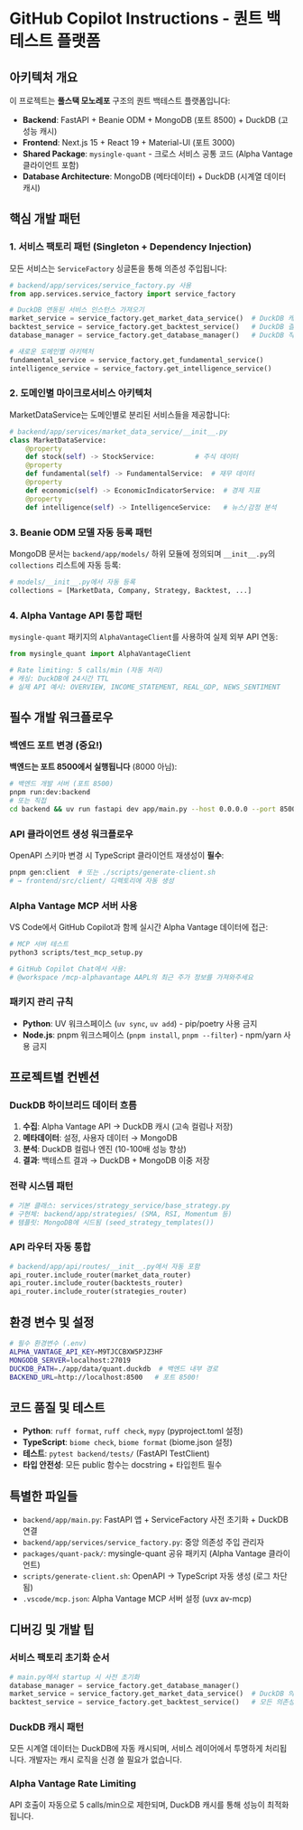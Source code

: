 # GitHub Copilot Instructions - 퀀트 백테스트 플랫폼

## 아키텍처 개요

이 프로젝트는 **풀스택 모노레포** 구조의 퀀트 백테스트 플랫폼입니다:

- **Backend**: FastAPI + Beanie ODM + MongoDB (포트 8500) + DuckDB (고성능 캐시)
- **Frontend**: Next.js 15 + React 19 + Material-UI (포트 3000)
- **Shared Package**: `mysingle-quant` - 크로스 서비스 공통 코드 (Alpha Vantage
  클라이언트 포함)
- **Database Architecture**: MongoDB (메타데이터) + DuckDB (시계열 데이터 캐시)

## 핵심 개발 패턴

### 1. 서비스 팩토리 패턴 (Singleton + Dependency Injection)

모든 서비스는 `ServiceFactory` 싱글톤을 통해 의존성 주입됩니다:

```python
# backend/app/services/service_factory.py 사용
from app.services.service_factory import service_factory

# DuckDB 연동된 서비스 인스턴스 가져오기
market_service = service_factory.get_market_data_service()  # DuckDB 캐시 포함
backtest_service = service_factory.get_backtest_service()   # DuckDB 결과 저장
database_manager = service_factory.get_database_manager()   # DuckDB 직접 접근

# 새로운 도메인별 아키텍처
fundamental_service = service_factory.get_fundamental_service()
intelligence_service = service_factory.get_intelligence_service()
```

### 2. 도메인별 마이크로서비스 아키텍처

MarketDataService는 도메인별로 분리된 서비스들을 제공합니다:

```python
# backend/app/services/market_data_service/__init__.py
class MarketDataService:
    @property
    def stock(self) -> StockService:          # 주식 데이터
    @property
    def fundamental(self) -> FundamentalService:  # 재무 데이터
    @property
    def economic(self) -> EconomicIndicatorService:  # 경제 지표
    @property
    def intelligence(self) -> IntelligenceService:   # 뉴스/감정 분석
```

### 3. Beanie ODM 모델 자동 등록 패턴

MongoDB 문서는 `backend/app/models/` 하위 모듈에 정의되며 `__init__.py`의
`collections` 리스트에 자동 등록:

```python
# models/__init__.py에서 자동 등록
collections = [MarketData, Company, Strategy, Backtest, ...]
```

### 4. Alpha Vantage API 통합 패턴

`mysingle-quant` 패키지의 `AlphaVantageClient`를 사용하여 실제 외부 API 연동:

```python
from mysingle_quant import AlphaVantageClient

# Rate limiting: 5 calls/min (자동 처리)
# 캐싱: DuckDB에 24시간 TTL
# 실제 API 예시: OVERVIEW, INCOME_STATEMENT, REAL_GDP, NEWS_SENTIMENT
```

## 필수 개발 워크플로우

### 백엔드 포트 변경 (중요!)

**백엔드는 포트 8500에서 실행됩니다** (8000 아님):

```bash
# 백엔드 개발 서버 (포트 8500)
pnpm run:dev:backend
# 또는 직접
cd backend && uv run fastapi dev app/main.py --host 0.0.0.0 --port 8500
```

### API 클라이언트 생성 워크플로우

OpenAPI 스키마 변경 시 TypeScript 클라이언트 재생성이 **필수**:

```bash
pnpm gen:client  # 또는 ./scripts/generate-client.sh
# → frontend/src/client/ 디렉토리에 자동 생성
```

### Alpha Vantage MCP 서버 사용

VS Code에서 GitHub Copilot과 함께 실시간 Alpha Vantage 데이터에 접근:

```bash
# MCP 서버 테스트
python3 scripts/test_mcp_setup.py

# GitHub Copilot Chat에서 사용:
# @workspace /mcp-alphavantage AAPL의 최근 주가 정보를 가져와주세요
```

### 패키지 관리 규칙

- **Python**: UV 워크스페이스 (`uv sync`, `uv add`) - pip/poetry 사용 금지
- **Node.js**: pnpm 워크스페이스 (`pnpm install`, `pnpm --filter`) - npm/yarn
  사용 금지

## 프로젝트별 컨벤션

### DuckDB 하이브리드 데이터 흐름

1. **수집**: Alpha Vantage API → DuckDB 캐시 (고속 컬럼나 저장)
2. **메타데이터**: 설정, 사용자 데이터 → MongoDB
3. **분석**: DuckDB 컬럼나 엔진 (10-100배 성능 향상)
4. **결과**: 백테스트 결과 → DuckDB + MongoDB 이중 저장

### 전략 시스템 패턴

```python
# 기본 클래스: services/strategy_service/base_strategy.py
# 구현체: backend/app/strategies/ (SMA, RSI, Momentum 등)
# 템플릿: MongoDB에 시드됨 (seed_strategy_templates())
```

### API 라우터 자동 통합

```python
# backend/app/api/routes/__init__.py에서 자동 포함
api_router.include_router(market_data_router)
api_router.include_router(backtests_router)
api_router.include_router(strategies_router)
```

## 환경 변수 및 설정

```bash
# 필수 환경변수 (.env)
ALPHA_VANTAGE_API_KEY=M9TJCCBXW5PJZ3HF
MONGODB_SERVER=localhost:27019
DUCKDB_PATH=./app/data/quant.duckdb  # 백엔드 내부 경로
BACKEND_URL=http://localhost:8500   # 포트 8500!
```

## 코드 품질 및 테스트

- **Python**: `ruff format`, `ruff check`, `mypy` (pyproject.toml 설정)
- **TypeScript**: `biome check`, `biome format` (biome.json 설정)
- **테스트**: `pytest backend/tests/` (FastAPI TestClient)
- **타입 안전성**: 모든 public 함수는 docstring + 타입힌트 필수

## 특별한 파일들

- `backend/app/main.py`: FastAPI 앱 + ServiceFactory 사전 초기화 + DuckDB 연결
- `backend/app/services/service_factory.py`: 중앙 의존성 주입 관리자
- `packages/quant-pack/`: mysingle-quant 공유 패키지 (Alpha Vantage 클라이언트)
- `scripts/generate-client.sh`: OpenAPI → TypeScript 자동 생성 (로그 차단됨)
- `.vscode/mcp.json`: Alpha Vantage MCP 서버 설정 (uvx av-mcp)

## 디버깅 및 개발 팁

### 서비스 팩토리 초기화 순서

```python
# main.py에서 startup 시 사전 초기화
database_manager = service_factory.get_database_manager()
market_service = service_factory.get_market_data_service()  # DuckDB 의존성 주입
backtest_service = service_factory.get_backtest_service()   # 모든 의존성 연결
```

### DuckDB 캐시 패턴

모든 시계열 데이터는 DuckDB에 자동 캐시되며, 서비스 레이어에서 투명하게
처리됩니다. 개발자는 캐시 로직을 신경 쓸 필요가 없습니다.

### Alpha Vantage Rate Limiting

API 호출이 자동으로 5 calls/min으로 제한되며, DuckDB 캐시를 통해 성능이
최적화됩니다.
